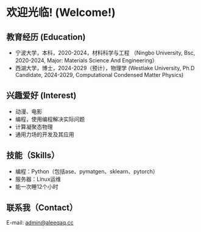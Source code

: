 # 欢迎光临! (Welcome!)

## 教育经历 (Education)
* 宁波大学，本科，2020-2024，材料科学与工程 （Ningbo University, Bsc, 2020-2024, Major: Materials Science And Engineering）
* 西湖大学，博士，2024-2029（预计），物理学 (Westlake University, Ph.D Candidate, 2024-2029, Computational Condensed Matter Physics)

## 兴趣爱好 (Interest)

* 动漫、电影
* 编程，使用编程解决实际问题
* 计算凝聚态物理
* 通用力场的开发及其应用

## 技能（Skills）
* 编程：Python（包括ase、pymatgen、sklearn、pytorch）
* 服务器：Linux运维
* 能一次睡12个小时

## 联系我（Contact）

E-mail: admin@aleeqaq.cc
